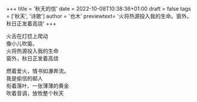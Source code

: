 +++
title = '秋天的信'
date = 2022-10-08T10:38:36+01:00
draft = false
tags = ['秋天', '诗歌']
author = '也木'
previewtext= '火将热源投入我的生命。窗外，秋日正发着高烧'
+++

火舌在灯捻上爬动  
像小儿吹笛。  
火将热源投入我的生命  
窗外，秋日正发着高烧  

燃着爱火，情书如瀑奔流。  
我是偷信的邮人  
衔着落叶、一张薄薄的黄金  
吹着音调，放牧整个秋天  